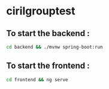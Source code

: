 # cirilgrouptest

## To start the backend : 
```bash 
cd backend && ./mvnw spring-boot:run
```

## To start the frontend : 
```bash 
cd frontend && ng serve
```